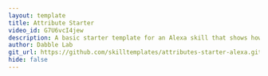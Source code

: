 ```yaml
---
layout: template
title: Attribute Starter
video_id: G7U6vcI4jew
description: A basic starter template for an Alexa skill that shows how to store attributes in DynamoDB using the ASK SDK 2.0.
author: Dabble Lab
git_url: https://github.com/skilltemplates/attributes-starter-alexa.git
hide: false
---
```


